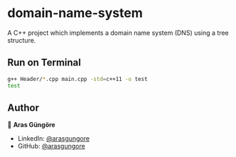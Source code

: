 # domain-name-system

A C++ project which implements a domain name system (DNS) using a tree structure.



## Run on Terminal

```sh
g++ Header/*.cpp main.cpp -std=c++11 -o test
test
```



## Author

👤 **Aras Güngöre**

* LinkedIn: [@arasgungore](https://www.linkedin.com/in/arasgungore)
* GitHub: [@arasgungore](https://github.com/arasgungore)
